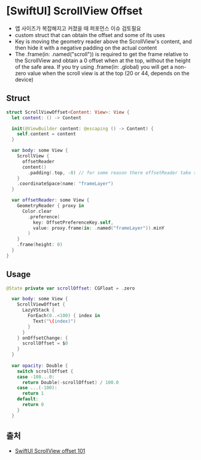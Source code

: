 # [SwiftUI] ScrollView Offset
- 앱 사이즈가 복잡해지고 커졌을 때 퍼포먼스 이슈 검토필요
- custom struct that can obtain the offset and some of its uses
- Key is moving the geometry reader above the ScrollView's content, and then hide it with a negative padding on the actual content
- The .frame(in: .named("scroll")) is required to get the frame relative to the ScrollView and obtain a 0 offset when at the top, without the height of the safe area. If you try using .frame(in: .global) you will get a non-zero value when the scroll view is at the top (20 or 44, depends on the device)

## Struct
```swift
struct ScrollViewOffset<Content: View>: View {
  let content: () -> Content

  init(@ViewBuilder content: @escaping () -> Content) {
    self.content = content
  }

  var body: some View {
    ScrollView {
      offsetReader
      content()
        .padding(.top, -8) // for some reason there offsetReader take some spaces above content()
    }
    .coordinateSpace(name: "frameLayer")
  }

  var offsetReader: some View {
    GeometryReader { proxy in
      Color.clear
        .preference(
          key: OffsetPreferenceKey.self,
          value: proxy.frame(in: .named("frameLayer")).minY
        )
    }
    .frame(height: 0)
  }
}
```

## Usage
```swift
@State private var scrollOffset: CGFloat = .zero

  var body: some View {
    ScrollViewOffset {
      LazyVStack {
        ForEach(0..<100) { index in
          Text("\(index)")
        }
      }
    } onOffsetChange: {
      scrollOffset = $0
    }
  }
  
  var opacity: Double {
    switch scrollOffset {
    case -100...0:
      return Double(-scrollOffset) / 100.0
    case ...(-100):
      return 1
    default:
      return 0
    }
  }
```

## 출처
- [SwiftUI ScrollView offset 101](https://www.fivestars.blog/articles/scrollview-offset/)